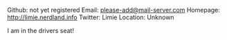 Github:   not yet registered
Email:    please-add@mail-server.com
Homepage: http://limie.nerdland.info
Twitter: Limie
Location: Unknown

I am in the drivers seat!

